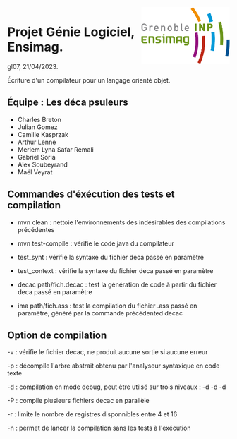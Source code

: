 <img align="right" width="200" src="Ensimag_-_Couleur__RVB_.jpg">



# Projet Génie Logiciel, Ensimag.

gl07, 21/04/2023.

Écriture d'un compilateur pour un langage orienté objet.

## Équipe : Les déca psuleurs
- Charles Breton
- Julian Gomez
- Camille Kasprzak
- Arthur Lenne
- Meriem Lyna Safar Remali
- Gabriel Soria
- Alex Soubeyrand
- Maël Veyrat

## Commandes d'éxécution des tests et compilation

- mvn clean : nettoie l'environnements des indésirables des compilations précédentes

- mvn test-compile : vérifie le code java du compilateur

- test_synt : vérifie la syntaxe du fichier deca passé en paramètre

- test_context : vérifie la syntaxe du fichier deca passé en paramètre

- decac path/fich.decac : test la génération de code à partir du fichier deca passé en paramètre

- ima path/fich.ass : test la compilation du fichier .ass passé en paramètre, généré par la commande précédented decac


## Option de compilation
-v : vérifie le fichier decac, ne produit aucune sortie si aucune erreur

-p : décompile l'arbre abstrait obtenu par l'analyseur syntaxique en code texte 

-d : compilation en mode debug, peut être utilsé sur trois niveaux : -d -d -d

-P : compile plusieurs fichiers decac en parallèle

-r : limite le nombre de registres disponnibles entre 4 et 16

-n : permet de lancer la compilation sans les tests à l'exécution
